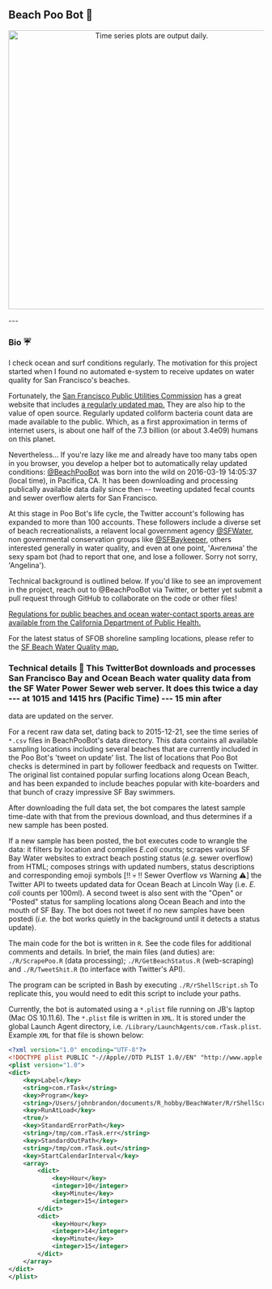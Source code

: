 ## Beach Poo Bot  :poop:

<p align="center">
  <img src="timeseries_2017-01-10.png" width="550" align="center" title="Time series plots are output daily.">
</p>
---

### Bio :umbrella:
I check ocean and surf conditions regularly. The motivation for this project started when I found no automated e-system to receive updates on water quality for San Francisco's beaches. 

Fortunately, the <a href="http://sfwater.org/index.aspx?page=67" tarte="_blank">San Francisco Public Utilities Commission</a>  has a great website that includes <a href="http://sfwater.org/cfapps/lims/beachmain1.cfm" target="_blank">a regularly
updated map.</a> They are also hip to the value of open source. Regularly updated coliform bacteria count data are made available to the public. Which, as a first approximation in terms of internet users, is about one half of the 7.3 billion (or
about 3.4e09) humans on this planet.

Nevertheless... If you're lazy like me and already have too many tabs open in you browser, you develop a helper bot to automatically relay updated conditions: <a href="https://twitter.com/BeachPooBot" target="_blank">@BeachPooBot</a> was born into
the wild on 2016-03-19 14:05:37 (local time), in Pacifica, CA. It has been downloading and processing publically available data daily since then -- tweeting updated fecal counts and sewer overflow alerts for San Francisco. 

At this stage in Poo Bot's life cycle, the Twitter account's following has expanded to more than 100 accounts. These followers include a diverse set of beach recreationalists, a relavent local government agency <a href="https://twitter.com/SFWater"
target="_blank">@SFWater</a>, non governmental conservation groups like <a href="https://twitter.com/SFBaykeeper" target="_blank">@SFBaykeeper</a>, others interested generally in water quality, and even at one point, 'Ангелина' the sexy spam bot (had
to report that one, and lose a follower. Sorry not sorry, 'Angelina').     

Technical background is outlined below. If you'd like to see an improvement in the project, reach out to @BeachPooBot via Twitter, or better yet submit a pull request through GitHub to collaborate on the code or other files! 

<a href="http://www.cdph.ca.gov/HealthInfo/environhealth/water/Pages/Beaches.aspx" target="_blank">Regulations for public beaches and ocean water-contact sports areas are available from the California Department of Public Health.</a>  

For the latest status of SFOB shoreline sampling locations, please refer to the <a href="http://www.sfwater.org/cfapps/lims/beachmain1.cfm" target="_blank">SF Beach Water Quality map.</a> 

### Technical details :ocean: This TwitterBot downloads and processes San Francisco Bay and Ocean Beach water quality data from the SF Water Power Sewer web server. It does this twice a day --- at 1015 and 1415 hrs (Pacific Time) --- 15 min after
data are updated on the server. 

For a recent raw data set, dating back to 2015-12-21, see the time series of `*.csv` files in BeachPooBot's data directory. This data contains all available sampling locations including several beaches that are currently included in the Poo Bot's
'tweet on update' list. The list of locations that Poo Bot checks is determined in part by follower feedback and requests on Twitter. The original list contained popular surfing locations along Ocean Beach, and has been expanded to include beaches
popular with kite-boarders and that bunch of crazy impressive SF Bay swimmers.

After downloading the full data set, the bot compares the latest sample time-date with that from the previous download, and thus determines if a new sample has been posted. 

If a new sample has been posted, the bot executes code to wrangle the data: it filters by location and compiles *E.coli* counts; scrapes various SF Bay Water websites to extract beach posting status (*e.g.* sewer overflow) from HTML; composes strings
with updated numbers, status descriptions and corresponding emoji symbols [:bangbang: :skull: :bangbang: Sewer Overflow *vs* Warning :warning:]
the Twitter API to tweets updated data for Ocean Beach at Lincoln Way (i.e. *E. coli* counts per 100ml). A second tweet is also sent with the "Open" or "Posted" status for sampling locations along Ocean Beach and into the mouth
of SF Bay. The bot does not tweet if no new samples have been postedi (*i.e.* the bot works quietly in the background until it detects a status update).
 
The main code for the bot is written in `R`. See the code files for additional comments and details. In brief, the main files (and duties) are: `./R/ScrapePoo.R` (data processing); `./R/GetBeachStatus.R` (web-scraping)  and `./R/TweetShit.R` (to interface with Twitter's API).  

The program can be scripted in Bash by executing `./R/rShellScript.sh` To replicate this, you would need to edit this script to include your paths.   

Currently, the bot is automated using a `*.plist` file running on JB's laptop (Mac OS 10.11.6). The `*.plist` file is written in `XML`. It is stored under the global Launch Agent directory, i.e. `/Library/LaunchAgents/com.rTask.plist`.  Example `XML`
for that file is shown below:

```XML
<?xml version="1.0" encoding="UTF-8"?>
<!DOCTYPE plist PUBLIC "-//Apple//DTD PLIST 1.0//EN" "http://www.apple.com/DTDs/PropertyList-1.0.dtd">
<plist version="1.0">
<dict>
	<key>Label</key>
	<string>com.rTask</string>
	<key>Program</key>
	<string>/Users/johnbrandon/documents/R_hobby/BeachWater/R/rShellScript.sh</string>
	<key>RunAtLoad</key>
	<true/>
	<key>StandardErrorPath</key>
	<string>/tmp/com.rTask.err</string>
	<key>StandardOutPath</key>
	<string>/tmp/com.rTask.out</string>
	<key>StartCalendarInterval</key>
	<array>
		<dict>
			<key>Hour</key>
			<integer>10</integer>
			<key>Minute</key>
			<integer>15</integer>
		</dict>
		<dict>
			<key>Hour</key>
			<integer>14</integer>
			<key>Minute</key>
			<integer>15</integer>
		</dict>
	</array>
</dict>
</plist>
```


